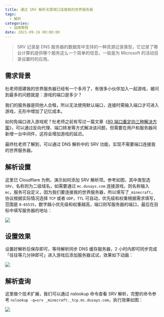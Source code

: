 ```yaml
---
title: 通过 SRV 解析无需端口连接我的世界服务器
tags:
  - 解析
categories:
  - 运维教程
date: 2021-09-16 00:00:00
---
```


> SRV 记录是 DNS 服务器的数据库中支持的一种资源记录类型，它记录了哪台计算机提供哪个服务这么一个简单的信息。一般是为 Microsoft 的活动目录设置时的应用。

<!-- more -->

## 需求背景

杜老师搭建我的世界服务器已经有一个多月了，有很多小伙伴加入一起游戏，被问到最多的问题就是：游戏的端口是多少？

我们的服务器是同他人合租，所以无法使用默认端口，连接时需输入端口才可进入游戏，无形中增加了记忆成本。

如何免端口进入游戏呢？杜老师之前有写过一篇文章《[80 端口重定向三种解决方案](https://dusays.com/366/)》，可以通过反向代理、端口转发等方式解决该问题，但需要在用户和服务器间新增一台中间件，这将会增加游戏的延迟。

最终杜老师了解到，可以通过 DNS 解析中的 SRV 功能，实现不需要端口连接我的世界服务器。

## 解析设置

这里已 Cloudflare 为例，演示如何添加 SRV 解析项。参考如图，其中类型选 `SRV`，名称则为二级域名，如需要通过 `mc.dusays.com` 连接游戏，则名称输入 `mc`，服务可自定义，因为我们要连接我的世界服务器，所以填写了`_minecraft`，协议根据实际情况选择 `TCP` 或者 `UDP`，`TTL` 可自动，优先级和权重根据需求填写，范围是 `0-65535`，数字越小优先级和权重越高，端口则写服务器的端口，最后在目标中填写服务器的地址：

![](https://cdn.dusays.com/2021/09/383-1.jpg)

## 设置效果

设置好解析后保存即可，等待解析同步 DNS 缓存服务器，2 小时内即可同步完成「往往等几分钟即可」进入游戏后添加服务器试试，效果如下动画：

![](https://cdn.dusays.com/2021/09/383-1.gif)

## 解析查询

这里做个技术扩展，我们可以通过 nslookup 命令查看 SRV 解析，完整的命令参考 `nslookup -q=srv _minecraft._tcp.mc.dusays.com`，执行效果如图：

![](https://cdn.dusays.com/2021/09/383-2.jpg)
